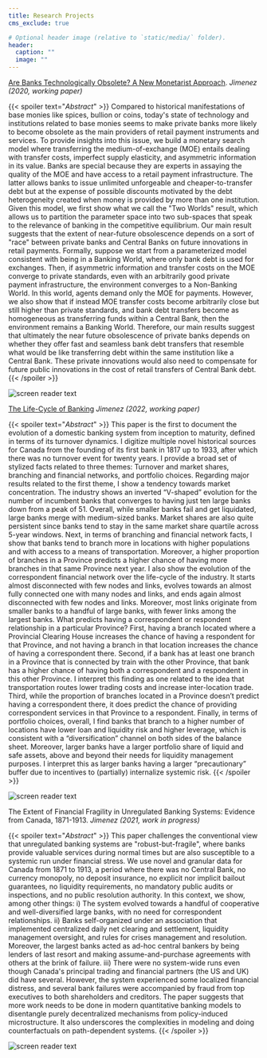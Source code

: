```yaml
---
title: Research Projects
cms_exclude: true

# Optional header image (relative to `static/media/` folder).
header:
  caption: ""
  image: ""
---
```


[Are Banks Technologically Obsolete? A New Monetarist Approach](https://www.dropbox.com/s/lhg6f0c7hatjsyn/banks_obsolete.pdf?dl=0).
*Jimenez (2020, working paper)*

{{< spoiler text="*Abstract*" >}}
Compared to historical manifestations of base monies like spices, bullion or coins, today's state of technology and institutions related to base monies seems to make private banks more likely to become obsolete as the main providers of retail payment instruments and services. To provide insights into this issue, we build a monetary search model where transferring the medium-of-exchange (MOE) entails dealing with transfer costs, imperfect supply elasticity, and asymmetric information in its value. Banks are special because they are experts in assaying the quality of the MOE and have access to a retail payment infrastructure. The latter allows banks to issue unlimited unforgeable and cheaper-to-transfer debt but at the expense of possible discounts motivated by the debt heterogeneity created when money is provided by more than one institution. Given this model, we first show what we call the "Two Worlds" result, which allows us to partition the parameter space into two sub-spaces that speak to the relevance of banking in the competitive equilibrium. Our main result suggests that the extent of near-future obsolescence depends on a sort of "race" between private banks and Central Banks on future innovations in retail payments. Formally, suppose we start from a parameterized model consistent with being in a Banking World, where only bank debt is used for exchanges. Then, if asymmetric information and transfer costs on the MOE converge to private standards, even with an arbitrarily good private payment infrastructure, the environment converges to a Non-Banking World. In this world, agents demand only the MOE for payments. However, we also show that if instead MOE transfer costs become arbitrarily close but still higher than private standards, and bank debt transfers become as homogeneous as transferring funds within a Central Bank, then the environment remains a Banking World. Therefore, our main results suggest that ultimately the near future obsolescence of private banks depends on whether they offer fast and seamless bank debt transfers that resemble what would be like transferring debt within the same institution like a Central Bank. These private innovations would also need to compensate for future public innovations in the cost of retail transfers of Central Bank debt.
{{< /spoiler >}}


![screen reader text](banks_obsolete4.png "")





[The Life-Cycle of Banking](https://www.dropbox.com/s/scn8d0w1w13jtzi/The_Life_Cycle_of_Banking.pdf?dl=0)
*Jimenez (2022, working paper)*


{{< spoiler text="*Abstract*" >}}
This paper is the first to document the evolution of a domestic banking system from inception to maturity, defined in terms of its turnover dynamics. I digitize multiple novel historical sources for Canada from the founding of its first bank in 1817 up to 1933, after which there was no turnover event for twenty years. I provide a broad set of stylized facts related to three themes: Turnover and market shares, branching and financial networks, and portfolio choices. Regarding major results related to the first theme, I show a tendency towards market concentration. The industry shows an inverted “V-shaped” evolution for the number of incumbent banks that converges to having just ten large banks down from a peak of 51. Overall, while smaller banks fail and get liquidated, large banks merge with medium-sized banks. Market shares are also quite persistent since banks tend to stay in the same market share quartile across 5-year windows. Next, in terms of branching and financial network facts, I show that banks tend to branch more in locations with higher populations and with access to a means of transportation. Moreover, a higher proportion of branches in a Province predicts a higher chance of having more branches in that same Province next year. I also show the evolution of the correspondent financial network over the life-cycle of the industry. It starts almost disconnected with few nodes and links, evolves towards an almost fully connected one with many nodes and links, and ends again almost disconnected with few nodes and links. Moreover, most links originate from smaller banks to a handful of large banks, with fewer links among the largest banks. What predicts having a correspondent or respondent relationship in a particular Province? First, having a branch located where a Provincial Clearing House increases the chance of having a respondent for that Province, and not having a branch in that location increases the chance of having a correspondent there. Second, if a bank has at least one branch in a Province that is connected by train with the other Province, that bank has a higher chance of having both a correspondent and a respondent in this other Province. I interpret this finding as one related to the idea that transportation routes lower trading costs and increase inter-location trade. Third, while the proportion of branches located in a Province doesn’t predict having a correspondent there, it does predict the chance of providing correspondent services in that Province to a respondent. Finally, in terms of portfolio choices, overall, I find banks that branch to a higher number of locations have lower loan and liquidity risk and higher leverage, which is consistent with a “diversification” channel on both sides of the balance sheet. Moreover, larger banks have a larger portfolio share of liquid and safe assets, above and beyond their needs for liquidity management purposes. I interpret this as larger banks having a larger “precautionary” buffer due to incentives to (partially) internalize systemic risk.
{{< /spoiler >}}

![screen reader text](life_cycle4.png "")




The Extent of Financial Fragility in Unregulated Banking Systems: Evidence from Canada, 1871-1913.
*Jimenez (2021, work in progress)*

{{< spoiler text="*Abstract*" >}}
This paper challenges the conventional view that unregulated banking systems are "robust-but-fragile", where banks provide valuable services during normal times but are also susceptible to a systemic run under financial stress. We use novel and granular data for Canada from 1871 to 1913, a period where there was no Central Bank, no currency monopoly, no deposit insurance, no explicit nor implicit bailout guarantees, no liquidity requirements, no mandatory public audits or inspections, and no public resolution authority. In this context, we show, among other things: i) The system evolved towards a handful of cooperative and well-diversified large banks, with no need for correspondent relationships. ii) Banks self-organized under an association that implemented centralized daily net clearing and settlement, liquidity management oversight, and rules for crises management and resolution. Moreover, the largest banks acted as ad-hoc central bankers by being lenders of last resort and making assume-and-purchase agreements with others at the brink of failure. iii) There were no system-wide runs even though Canada's principal trading and financial partners (the US and UK) did have several. However, the system experienced some localized financial distress, and several bank failures were accompanied by fraud from top executives to both shareholders and creditors. The paper suggests that more work needs to be done in modern quantitative banking models to disentangle purely decentralized mechanisms from policy-induced microstructure. It also underscores the complexities in modeling and doing counterfactuals on path-dependent systems. 
{{< /spoiler >}}

![screen reader text](unregulated2.png "")









